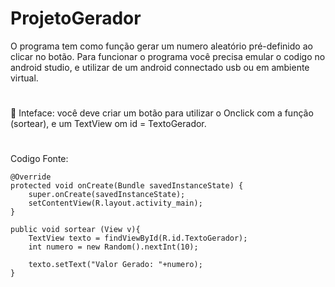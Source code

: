# ProjetoGerador
O programa tem como função gerar um numero aleatório pré-definido ao clicar no botão.
Para funcionar o programa você precisa emular o codigo no android studio, e utilizar de um android connectado usb ou em ambiente virtual.
#
📱 Inteface: você deve criar um botão para utilizar o Onclick com a função (sortear), e um TextView om id = TextoGerador.
#
Codigo Fonte:

    @Override
    protected void onCreate(Bundle savedInstanceState) {
        super.onCreate(savedInstanceState);
        setContentView(R.layout.activity_main);
    }

    public void sortear (View v){
        TextView texto = findViewById(R.id.TextoGerador);
        int numero = new Random().nextInt(10);

        texto.setText("Valor Gerado: "+numero);
    }


